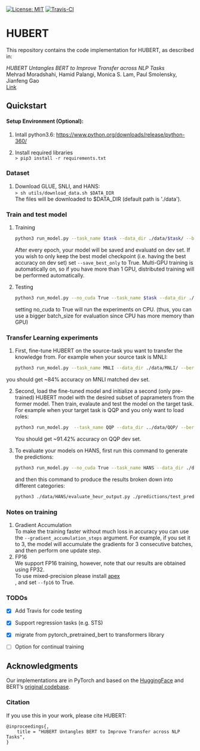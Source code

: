 [![License: MIT](https://img.shields.io/badge/License-MIT-yellow.svg)](https://opensource.org/licenses/MIT)
[![Travis-CI](https://api.travis-ci.com/Mehrad0711/HUBERT.svg?token=bGPLh8DGc3xJsVMrFqmZ&branch=master)](https://travis-ci.com/Mehrad0711/HUBERT/)

# HUBERT 

This repository contains the code implementation for HUBERT, as described in:


_HUBERT Untangles BERT to Improve Transfer across NLP Tasks_<br/>
Mehrad Moradshahi, Hamid Palangi, Monica S. Lam, Paul Smolensky, Jianfeng Gao<br/>
[Link](https://arxiv.org/...) 

## Quickstart

#### Setup Environment (Optional):
1. Intall python3.6: https://www.python.org/downloads/release/python-360/

2. Install required libraries </br>
   ```> pip3 install -r requirements.txt```

<!--#### Use docker:-->
<!--1. Pull docker </br>-->
<!--   ```> docker pull allenlao/pytorch-mt-dnn:v0.21```-->

<!--2. Run docker </br>-->
<!--   ```> docker run -it --rm --runtime nvidia  allenlao/pytorch-mt-dnn:v0.21 bash``` </br>-->
<!--   Please refer to the following link if you first use docker: https://docs.docker.com/-->
### Dataset

1. Download GLUE, SNLI, and HANS: </br>
   ```> sh utils/download_data.sh $DATA_DIR``` </br>
    The files will be downloaded to $DATA_DIR (default path is './data').

### Train and test model

<!-- 	```bash
	python3 ./data/HANS/evaluate_heur_output.py ./predictions/test_predictions.txt
	```
 -->

1. Training</br>
	```bash
	python3 run_model.py --task_name $task --data_dir ./data/$task/ --bert_model bert-base-uncased --do_train True --do_eval False --do_test False --output_dir ./$results --train_batch_size 256 --num_train_epochs 10
	```
	After every epoch, your model will be saved and evaluatd on dev set. If you wish to only keep the best model checkpoint (i.e. having the best accuracy on dev set) set ```--save_best_only``` to True. 
	Multi-GPU training is automatically on, so if you have more than 1 GPU, distributed training will be performed automatically.

2. Testing</br>
	```bash
	python3 run_model.py --no_cuda True --task_name $task --data_dir ./data/$task/ --bert_model bert-base-uncased --do_train False --do_eval False --do_test True --load_ckpt ./$results/pytorch_model_best.bin --eval_batch_size 512 
	```
	setting no_cuda to True will run the experiments on CPU. (thus, you can use a bigger batch_size for evaluation since CPU has more memory than GPU)


### Transfer Learning experiments
1. First, fine-tune HUBERT on the source-task you want to transfer the knowledge from. For example when your source task is MNLI:</br>
	```bash
	python3 run_model.py --task_name MNLI --data_dir ./data/MNLI/ --bert_model bert-base-uncased --do_train True --dSymbols 30 --dRoles 30 --nSymbols 50 --nRoles 35 --num_train_epochs 10 --output_dir ./$trained_models/MNLI 
	```
you should get ~84% accuracy on MNLI matched dev set.

2. Second, load the fine-tuned model and initialize a second (only pre-trained) HUBERT model with the desired subset of paprameters from the former model. Then train, evalaute and test the model on the target task. For example when your target task is QQP and you only want to load roles:</br>
	```bash
	python3 run_model.py  --task_name QQP --data_dir ../data/QQP/ --bert_model bert-base-uncased --do_train True --do_eval True --load_ckpt ./$trained_models/MNLI/pytorch_model_best.bin --output_dir ./$final_results --num_train_epochs 10 --load_bert_params False --load_role True --load_filler False
	```

	You should get ~91.42% accuracy on QQP dev set.


3. To evaluate your models on HANS, first run this command to generate the predictions:</br>
	```bash
	python3 run_model.py --no_cuda True --task_name HANS --data_dir ./data/HANS/ --bert_model bert-base-uncased --do_test True --load_ckpt ./$final_results/pytorch_model_best.bin --eval_batch_size 512 --output_dir ./predictions/
	```
	and then this command to produce the results broken down into different categories:</br>

	```bash
	python3 ./data/HANS/evaluate_heur_output.py ./predictions/test_predictions.txt
	```

### Notes on training
1. Gradient Accumulation </br>
  To make the training faster without much loss in accuracy you can use the ```--gradient_accumulation_steps``` argument. For example, if you set it to 3, the model will accumulate the gradients for 3 consecutive batches, and then perform one update step. 
2. FP16</br>
   We support FP16 training, however, note that our results are obtained using FP32.</br>
To use mixed-precision please install [apex](https://github.com/NVIDIA/apex) </br>, and set ```--fp16``` to True.

### TODOs

- [x] Add Travis for code testing
- [x] Support regression tasks (e.g. STS)
- [x] migrate from pytorch_pretrained_bert to transformers library
- [ ] Option for continual training



## Acknowledgments
Our implementations are in PyTorch and based on the [HuggingFace](https://github.com/huggingface/pytorch-pretrained-BERT) and BERT’s [original codebase](https://github.com/google-research/bert).

### Citation
If you use this in your work, please cite HUBERT:

```
@inproceedings{,
    title = "HUBERT Untangles BERT to Improve Transfer across NLP Tasks",
}
```
